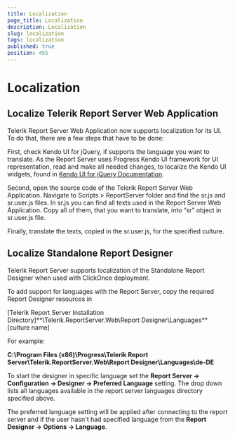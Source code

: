 ```yaml
---
title: Localization
page_title: Localization
description: Localization
slug: localization
tags: localization
published: true
position: 455
---
```


# Localization

## Localize Telerik Report Server Web Application 
 
Telerik Report Server Web Application now supports localization for its UI. To do that, there are a few steps that have to be done:

First, check Kendo UI for jQuery, if supports the language you want to translate. As the Report Server uses Progress Kendo UI framework for UI representation, read and make all needed changes, to localize the Kendo UI widgets, found in [Kendo UI for jQuery Documentation](https://docs.telerik.com/kendo-ui/framework/localization/overview).

Second, open the source code of the Telerik Report Server Web Application. Navigate to Scripts > ReportServer folder and find the sr.js and sr.user.js files. In sr.js you can find all texts used in the Report Server Web Application. Copy all of them, that you want to translate, into “sr” object in sr.user.js file. 

Finally, translate the texts, copied in the sr.user.js, for the specified culture.


## Localize Standalone Report Designer

Telerik Report Server supports localization of the Standalone Report Designer when used with ClickOnce deployment.

To add support for languages with the Report Server, copy the required Report Designer resources in 

[Telerik Report Server Installation Directory]**\Telerik.ReportServer.Web\Report Designer\Languages\**[culture name]

For example: 

**C:\Program Files (x86)\Progress\Telerik Report Server\Telerik.ReportServer.Web\Report Designer\Languages\de-DE**

To start the designer in specific language set the **Report Server -> Configuration -> Designer -> Preferred Language** setting. The drop down lists all languages available in the report server languages directory specified above.

The preferred language setting will be applied after connecting to the report server and if the user hasn't had specified language from the **Report Designer -> Options -> Language**.
